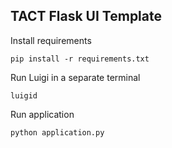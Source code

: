## TACT Flask UI Template

Install requirements
```
pip install -r requirements.txt
```

Run Luigi in a separate terminal
```
luigid
```

Run application
```
python application.py
```

